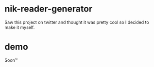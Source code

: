 # nik-reader-generator
Saw this project on twitter and thought it was pretty cool so I decided to make it myself.

# demo
Soon™
